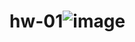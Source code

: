 # hw-01![image](https://user-images.githubusercontent.com/119733944/205484713-0b4251c5-35c4-4cd5-bfcb-d6a9537465e9.png)
